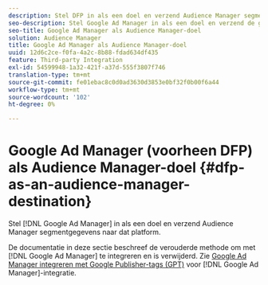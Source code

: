 ```yaml
---
description: Stel DFP in als een doel en verzend Audience Manager segmentgegevens naar dat platform.
seo-description: Stel Google Ad Manager in als een doel en verzend de gegevens van het Audience Manager segment naar dat platform.
seo-title: Google Ad Manager als Audience Manager-doel
solution: Audience Manager
title: Google Ad Manager als Audience Manager-doel
uuid: 12d6c2ce-f0fa-4a2c-8b88-fdad634df435
feature: Third-party Integration
exl-id: 54599948-1a32-421f-a37d-555f3807f746
translation-type: tm+mt
source-git-commit: fe01ebac8c0d0ad3630d3853e0bf32f0b00f6a44
workflow-type: tm+mt
source-wordcount: '102'
ht-degree: 0%

---
```


# Google Ad Manager (voorheen DFP) als Audience Manager-doel {#dfp-as-an-audience-manager-destination}

Stel [!DNL Google Ad Manager] in als een doel en verzend Audience Manager segmentgegevens naar dat platform.

De documentatie in deze sectie beschreef de verouderde methode om met [!DNL Google Ad Manager] te integreren en is verwijderd. Zie [Google Ad Manager integreren met Google Publisher-tags (GPT)](../integration/gpt-aam-destination/gpt-aam-requirements.md) voor [!DNL Google Ad Manager]-integratie.
